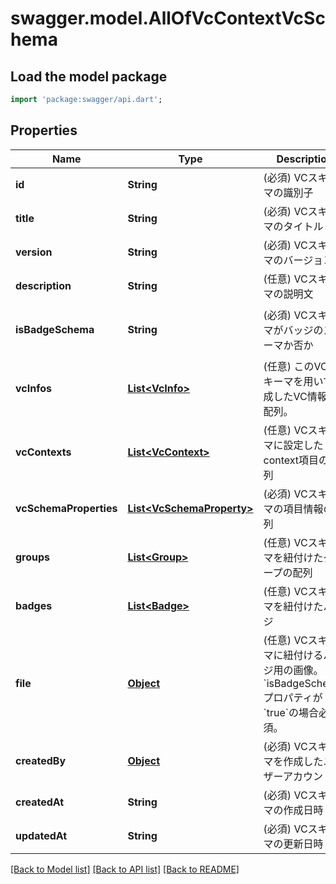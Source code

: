 # swagger.model.AllOfVcContextVcSchema

## Load the model package
```dart
import 'package:swagger/api.dart';
```

## Properties
Name | Type | Description | Notes
------------ | ------------- | ------------- | -------------
**id** | **String** | (必須) VCスキーマの識別子 | [default to null]
**title** | **String** | (必須) VCスキーマのタイトル | [default to null]
**version** | **String** | (必須) VCスキーマのバージョン | [default to null]
**description** | **String** | (任意) VCスキーマの説明文 | [default to null]
**isBadgeSchema** | **String** | (必須) VCスキーマがバッジのスキーマか否か | [optional] [default to &quot;false&quot;]
**vcInfos** | [**List&lt;VcInfo&gt;**](VcInfo.md) | (任意) このVCスキーマを用いて生成したVC情報の配列。 | [optional] [default to []]
**vcContexts** | [**List&lt;VcContext&gt;**](VcContext.md) | (任意) VCスキーマに設定したcontext項目の配列 | [optional] [default to []]
**vcSchemaProperties** | [**List&lt;VcSchemaProperty&gt;**](VcSchemaProperty.md) | (必須) VCスキーマの項目情報の配列 | [optional] [default to []]
**groups** | [**List&lt;Group&gt;**](Group.md) | (任意) VCスキーマを紐付けたグループの配列 | [optional] [default to []]
**badges** | [**List&lt;Badge&gt;**](Badge.md) | (任意) VCスキーマを紐付けたバッジ | [optional] [default to []]
**file** | [**Object**](Object.md) | (任意) VCスキーマに紐付けるバッジ用の画像。&#x60;isBadgeSchema&#x60;プロパティが&#x60;true&#x60;の場合必須。 | [optional] [default to null]
**createdBy** | [**Object**](Object.md) | (必須) VCスキーマを作成したユーザーアカウント。 | [default to null]
**createdAt** | **String** | (必須) VCスキーマの作成日時 | [default to null]
**updatedAt** | **String** | (必須) VCスキーマの更新日時 | [default to null]

[[Back to Model list]](../README.md#documentation-for-models) [[Back to API list]](../README.md#documentation-for-api-endpoints) [[Back to README]](../README.md)

